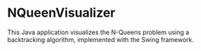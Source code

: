 # NQueenVisualizer
This Java application visualizes the N-Queens problem using a backtracking algorithm, implemented with the Swing framework.

